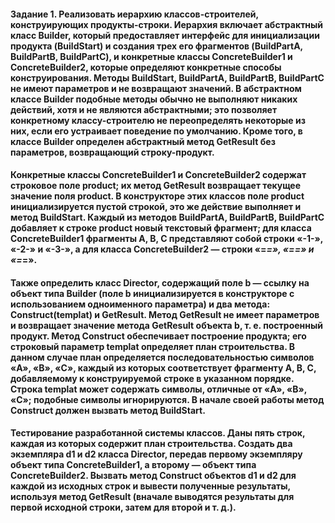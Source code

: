 #### Задание 1. Реализовать иерархию классов-строителей, конструирующих продукты-строки. Иерархия включает абстрактный класс Builder, который предоставляет интерфейс для инициализации продукта (BuildStart) и создания трех его фрагментов (BuildPartA, BuildPartB, BuildPartC), и конкретные классы ConcreteBuilder1 и ConcreteBuilder2, которые определяют конкретные способы конструирования. Методы BuildStart, BuildPartA, BuildPartB, BuildPartC не имеют параметров и не возвращают значений. В абстрактном классе Builder подобные методы обычно не выполняют никаких действий, хотя и не являются абстрактными; это позволяет конкретному классу-строителю не переопределять некоторые из них, если его устраивает поведение по умолчанию. Кроме того, в классе Builder определен абстрактный метод GetResult без параметров, возвращающий строку-продукт.

#### Конкретные классы ConcreteBuilder1 и ConcreteBuilder2 содержат строковое поле product; их метод GetResult возвращает текущее значение поля product. В конструкторе этих классов поле product инициализируется пустой строкой, это же действие выполняет и метод BuildStart. Каждый из методов BuildPartA, BuildPartB, BuildPartC добавляет к строке product новый текстовый фрагмент; для класса ConcreteBuilder1 фрагменты A, B, C представляют собой строки «-1-», «-2-» и «-3-», а для класса ConcreteBuilder2 — строки «=*=», «=**=» и «=***=».

#### Также определить класс Director, содержащий поле b — ссылку на объект типа Builder (поле b инициализируется в конструкторе с использованием одноименного параметра) и два метода: Construct(templat) и GetResult. Метод GetResult не имеет параметров и возвращает значение метода GetResult объекта b, т. е. построенный продукт. Метод Construct обеспечивает построение продукта; его строковый параметр templat определяет план строительства. В данном случае план определяется последовательностью символов «A», «B», «C», каждый из которых соответствует фрагменту A, B, C, добавляемому к конструируемой строке в указанном порядке. Строка templat может содержать символы, отличные от «A», «B», «C»; подобные символы игнорируются. В начале своей работы метод Construct должен вызвать метод BuildStart.

#### Тестирование разработанной системы классов. Даны пять строк, каждая из которых содержит план строительства. Создать два экземпляра d1 и d2 класса Director, передав первому экземпляру объект типа ConcreteBuilder1, а второму — объект типа ConcreteBuilder2. Вызвать метод Construct объектов d1 и d2 для каждой из исходных строк и вывести полученные результаты, используя метод GetResult (вначале выводятся результаты для первой исходной строки, затем для второй и т. д.). 